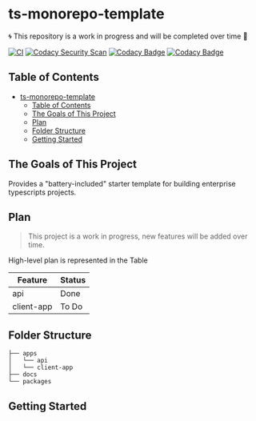 # ts-monorepo-template

🌀 This repository is a work in progress and will be completed over time 🚀

[![CI](https://github.com/jrobic/contact-crm-labs/actions/workflows/ci.yml/badge.svg?branch=develop)](https://github.com/jrobic/ts-monorepo-template/actions/workflows/ci.yml)
[![Codacy Security Scan](https://github.com/jrobic/ts-monorepo-template/actions/workflows/codacy.yml/badge.svg?branch=develop)](https://github.com/jrobic/ts-monorepo-template/actions/workflows/codacy.yml)
[![Codacy Badge](https://app.codacy.com/project/badge/Grade/590bb75b198842b890bab056b5103022)](https://www.codacy.com/gh/jrobic/ts-monorepo-template/dashboard?utm_source=github.com&amp;utm_medium=referral&amp;utm_content=jrobic/ts-monorepo-template&amp;utm_campaign=Badge_Grade)
[![Codacy Badge](https://app.codacy.com/project/badge/Coverage/590bb75b198842b890bab056b5103022)](https://www.codacy.com/gh/jrobic/ts-monorepo-template/dashboard?utm_source=github.com&utm_medium=referral&utm_content=jrobic/ts-monorepo-template&utm_campaign=Badge_Coverage)

## Table of Contents

- [ts-monorepo-template](#ts-monorepo-template)
  - [Table of Contents](#table-of-contents)
  - [The Goals of This Project](#the-goals-of-this-project)
  - [Plan](#plan)
  - [Folder Structure](#folder-structure)
  - [Getting Started](#getting-started)

## The Goals of This Project

Provides a "battery-included" starter template for building enterprise typescripts projects.

## Plan

> This project is a work in progress, new features will be added over time.

High-level plan is represented in the Table

| Feature    | Status |
| ---------- | ------ |
| api        | Done  |
| client-app | To Do  |

## Folder Structure

```tree
├── apps
│   └── api
│   └── client-app
├── docs
└── packages
```

## Getting Started

<!-- - **[``]()** -  -->
